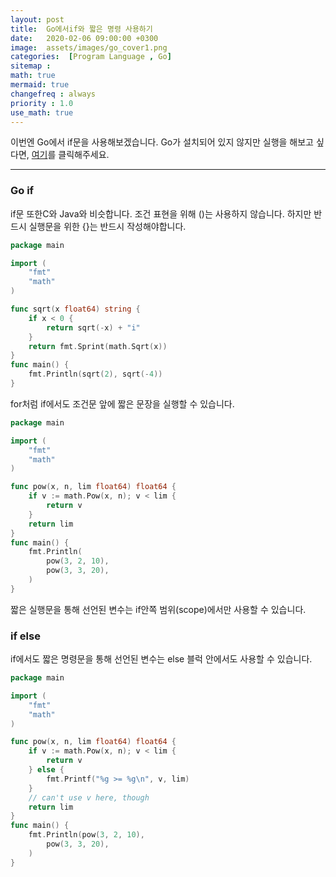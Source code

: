 ```yaml
---
layout: post
title:  Go에서if와 짧은 명령 사용하기
date:   2020-02-06 09:00:00 +0300
image:  assets/images/go_cover1.png
categories:  [Program Language , Go]
sitemap :
math: true
mermaid: true
changefreq : always
priority : 1.0
use_math: true
---
```



이번엔 Go에서 if문을 사용해보겠습니다. Go가 설치되어 있지 않지만 실행을 해보고 싶다면, [여기](https://tour.golang.org/methods/20)를 클릭해주세요.

-------

### Go if

if문 또한C와 Java와 비슷합니다. 조건 표현을 위해 ()는 사용하지 않습니다. 하지만 반드시 실행문을 위한 {}는 반드시 작성해야합니다. 

```go
package main

import (
	"fmt"
	"math"
)

func sqrt(x float64) string {
	if x < 0 {
		return sqrt(-x) + "i"
	}
	return fmt.Sprint(math.Sqrt(x))
}
func main() {
	fmt.Println(sqrt(2), sqrt(-4))
}
```


for처럼 if에서도 조건문 앞에 짧은 문장을 실행할 수 있습니다.

```go
package main

import (
	"fmt"
	"math"
)

func pow(x, n, lim float64) float64 {
	if v := math.Pow(x, n); v < lim {
		return v
	}
	return lim
}
func main() {
	fmt.Println(
		pow(3, 2, 10),
		pow(3, 3, 20),
	)
}
```

짧은 실행문을 통해 선언된 변수는 if안쪽 범위(scope)에서만 사용할 수 있습니다. 

### if else 

if에서도 짧은 명령문을 통해 선언된 변수는 else 블럭 안에서도 사용할 수 있습니다.

```go
package main

import (
	"fmt"
	"math"
)

func pow(x, n, lim float64) float64 {
	if v := math.Pow(x, n); v < lim {
		return v
	} else {
		fmt.Printf("%g >= %g\n", v, lim)
	}
	// can't use v here, though
	return lim
}
func main() {
	fmt.Println(pow(3, 2, 10),
		pow(3, 3, 20),
	)
}
```


